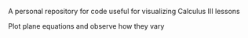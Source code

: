A personal repository for code useful for visualizing Calculus III lessons

Plot plane equations and observe how they vary
